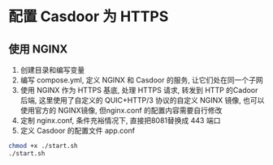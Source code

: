 # 配置 Casdoor 为 HTTPS

## 使用 NGINX
1. 创建目录和编写变量
2. 编写 compose.yml, 定义 NGINX 和 Casdoor 的服务, 让它们处在同一个子网
3. 使用 NGINX 作为 HTTPS 基底, 处理 HTTPS 请求, 转发到 HTTP 的Cadoor后端, 这里使用了自定义的 QUIC+HTTP/3 协议的自定义 NGINX 镜像, 也可以使用官方的 NGINX镜像, 但nginx.conf 的配置内容需要自行修改
4. 定制 nginx.conf, 条件充裕情况下, 直接把8081替换成 443 端口
5. 定义 Casdoor 的配置文件 app.conf

```bash
chmod +x ./start.sh
./start.sh
```
